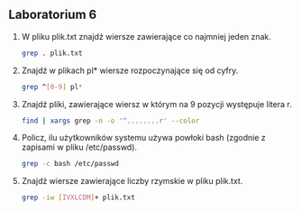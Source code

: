## Laboratorium 6

1. W pliku plik.txt znajdź wiersze zawierające co najmniej jeden znak.
    ```sh
    grep . plik.txt
    ```

2. Znajdź w plikach pl* wiersze rozpoczynające się od cyfry.
    ```sh
    grep ^[0-9] pl*
    ```

3. Znajdź pliki, zawierające wiersz w którym na 9 pozycji występuje litera r.
    ```sh
    find | xargs grep -n -o '^........r' --color
    ```
4. Policz, ilu użytkowników systemu używa powłoki bash (zgodnie z zapisami w pliku /etc/passwd).
    ```sh
    grep -c bash /etc/passwd
    ```
5. Znajdź wiersze zawierające liczby rzymskie w pliku plik.txt.
    ```sh
    grep -iw [IVXLCDM]+ plik.txt
    ```
    